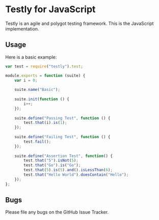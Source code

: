 # Testly for JavaScript
Testly is an agile and polygot testing framework. This is the JavaScript implementation.

## Usage
Here is a basic example:

```javascript
var test = require("testly").test;

module.exports = function (suite) {
    var i = 0;
    
    suite.name("Basic");
    
    suite.init(function () {
        i++;
    });
    
    suite.define("Passing Test", function () {
        test.that(i).is(1);
    });
    
    suite.define("Failing Test", function () {
        test.fail();
    });
    
    suite.define("Assertion Test", function() {
        test.that("5").isNot(5);
        test.that("Go").is("Go");
        test.that(5).is(5).and().isLessThan(6);
        test.that("Hello World").doesContain("Hello");
    });
};
```

## Bugs
Please file any bugs on the GitHub Issue Tracker.